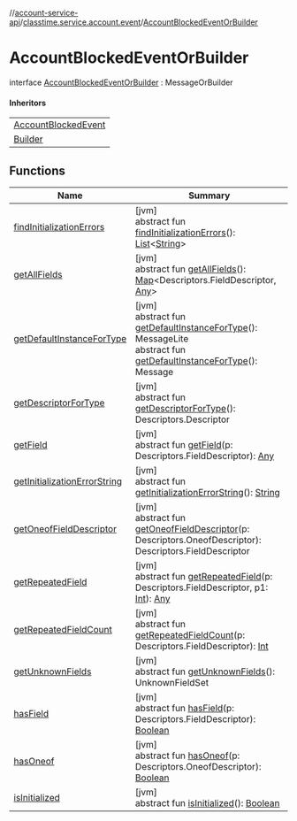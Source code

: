 //[account-service-api](../../../index.md)/[classtime.service.account.event](../index.md)/[AccountBlockedEventOrBuilder](index.md)

# AccountBlockedEventOrBuilder

interface [AccountBlockedEventOrBuilder](index.md) : MessageOrBuilder

#### Inheritors

| |
|---|
| [AccountBlockedEvent](../-account-blocked-event/index.md) |
| [Builder](../-account-blocked-event/-builder/index.md) |

## Functions

| Name | Summary |
|---|---|
| [findInitializationErrors](../-signup-event-or-builder/index.md#1227463831%2FFunctions%2F1931141392) | [jvm]<br>abstract fun [findInitializationErrors](../-signup-event-or-builder/index.md#1227463831%2FFunctions%2F1931141392)(): [List](https://docs.oracle.com/javase/8/docs/api/java/util/List.html)&lt;[String](https://docs.oracle.com/javase/8/docs/api/java/lang/String.html)&gt; |
| [getAllFields](../-signup-event-or-builder/index.md#-1735213033%2FFunctions%2F1931141392) | [jvm]<br>abstract fun [getAllFields](../-signup-event-or-builder/index.md#-1735213033%2FFunctions%2F1931141392)(): [Map](https://docs.oracle.com/javase/8/docs/api/java/util/Map.html)&lt;Descriptors.FieldDescriptor, [Any](https://kotlinlang.org/api/latest/jvm/stdlib/kotlin/-any/index.html)&gt; |
| [getDefaultInstanceForType](../-password-reset-event/-builder/index.md#-889905270%2FFunctions%2F1931141392) | [jvm]<br>abstract fun [getDefaultInstanceForType](../-password-reset-event/-builder/index.md#-889905270%2FFunctions%2F1931141392)(): MessageLite<br>abstract fun [getDefaultInstanceForType](../-signup-event-or-builder/index.md#1172508988%2FFunctions%2F1931141392)(): Message |
| [getDescriptorForType](../-signup-event-or-builder/index.md#-2023656483%2FFunctions%2F1931141392) | [jvm]<br>abstract fun [getDescriptorForType](../-signup-event-or-builder/index.md#-2023656483%2FFunctions%2F1931141392)(): Descriptors.Descriptor |
| [getField](../-signup-event-or-builder/index.md#-728711289%2FFunctions%2F1931141392) | [jvm]<br>abstract fun [getField](../-signup-event-or-builder/index.md#-728711289%2FFunctions%2F1931141392)(p: Descriptors.FieldDescriptor): [Any](https://kotlinlang.org/api/latest/jvm/stdlib/kotlin/-any/index.html) |
| [getInitializationErrorString](../-signup-event-or-builder/index.md#-106143432%2FFunctions%2F1931141392) | [jvm]<br>abstract fun [getInitializationErrorString](../-signup-event-or-builder/index.md#-106143432%2FFunctions%2F1931141392)(): [String](https://docs.oracle.com/javase/8/docs/api/java/lang/String.html) |
| [getOneofFieldDescriptor](../-signup-event-or-builder/index.md#1767160798%2FFunctions%2F1931141392) | [jvm]<br>abstract fun [getOneofFieldDescriptor](../-signup-event-or-builder/index.md#1767160798%2FFunctions%2F1931141392)(p: Descriptors.OneofDescriptor): Descriptors.FieldDescriptor |
| [getRepeatedField](../-signup-event-or-builder/index.md#1425494465%2FFunctions%2F1931141392) | [jvm]<br>abstract fun [getRepeatedField](../-signup-event-or-builder/index.md#1425494465%2FFunctions%2F1931141392)(p: Descriptors.FieldDescriptor, p1: [Int](https://kotlinlang.org/api/latest/jvm/stdlib/kotlin/-int/index.html)): [Any](https://kotlinlang.org/api/latest/jvm/stdlib/kotlin/-any/index.html) |
| [getRepeatedFieldCount](../-signup-event-or-builder/index.md#-950528252%2FFunctions%2F1931141392) | [jvm]<br>abstract fun [getRepeatedFieldCount](../-signup-event-or-builder/index.md#-950528252%2FFunctions%2F1931141392)(p: Descriptors.FieldDescriptor): [Int](https://kotlinlang.org/api/latest/jvm/stdlib/kotlin/-int/index.html) |
| [getUnknownFields](../-signup-event-or-builder/index.md#-1388384690%2FFunctions%2F1931141392) | [jvm]<br>abstract fun [getUnknownFields](../-signup-event-or-builder/index.md#-1388384690%2FFunctions%2F1931141392)(): UnknownFieldSet |
| [hasField](../-signup-event-or-builder/index.md#2095008451%2FFunctions%2F1931141392) | [jvm]<br>abstract fun [hasField](../-signup-event-or-builder/index.md#2095008451%2FFunctions%2F1931141392)(p: Descriptors.FieldDescriptor): [Boolean](https://kotlinlang.org/api/latest/jvm/stdlib/kotlin/-boolean/index.html) |
| [hasOneof](../-signup-event-or-builder/index.md#687391779%2FFunctions%2F1931141392) | [jvm]<br>abstract fun [hasOneof](../-signup-event-or-builder/index.md#687391779%2FFunctions%2F1931141392)(p: Descriptors.OneofDescriptor): [Boolean](https://kotlinlang.org/api/latest/jvm/stdlib/kotlin/-boolean/index.html) |
| [isInitialized](../-signup-event-or-builder/index.md#-786502173%2FFunctions%2F1931141392) | [jvm]<br>abstract fun [isInitialized](../-signup-event-or-builder/index.md#-786502173%2FFunctions%2F1931141392)(): [Boolean](https://kotlinlang.org/api/latest/jvm/stdlib/kotlin/-boolean/index.html) |
